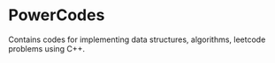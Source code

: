 # PowerCodes
Contains codes for implementing data structures, algorithms, leetcode problems using C++.
